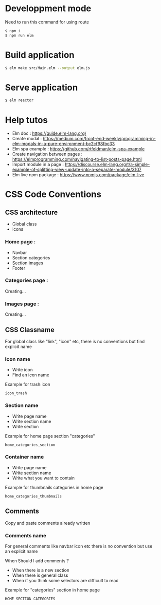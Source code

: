 # Developpment mode

Need to run this command for using route

```sh
$ npm i
$ npm run elm
```

# Build application
```sh
$ elm make src/Main.elm --output elm.js
```

# Serve application
```sh
$ elm reactor
```

# Help tutos
- Elm doc : https://guide.elm-lang.org/
- Create modal : https://medium.com/front-end-weekly/programming-in-elm-modals-in-a-pure-environment-bc2cf98fbc33
- Elm spa example : https://github.com/rtfeldman/elm-spa-example
- Create navigation between pages : https://elmprogramming.com/navigating-to-list-posts-page.html
- Import module in a page : https://discourse.elm-lang.org/t/a-simple-example-of-splitting-view-update-into-a-separate-module/3107
- Elm live npm package : https://www.npmjs.com/package/elm-live

# CSS Code Conventions

## CSS architecture
- Global class
- Icons

### Home page :

- Navbar
- Section categories
- Section images
- Footer

### Categories page :

Creating...

### Images page :

Creating...

## CSS Classname
For global class like "link", "icon" etc, there is no conventions but
find explicit name

### Icon name
- Write icon
- Find an icon name

Example for trash icon

```icon_trash```

### Section name
- Write page name
- Write section name
- Write section

Example for home page section "categories"

```home_categories_section```

### Container name
- Write page name
- Write section name
- Write what you want to contain

Example for thumbnails categories in home page

```home_categories_thumbnails```

## Comments
Copy and paste comments already written

### Comments name
For general comments like navbar icon etc there is no convention but use an explicit name

When Should I add comments ?
- When there is a new section
- When there is general class
- When if you think some selectors are difficult to read

Example for "categories" section in home page

```HOME SECTION CATEGORIES```
